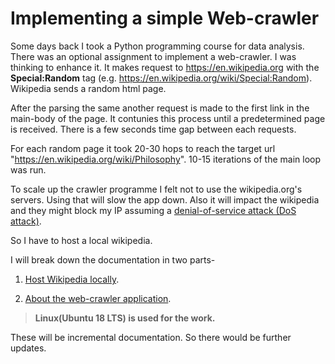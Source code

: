 Implementing a simple Web-crawler
=================================

Some days back I took a Python programming course for data analysis. There was an optional assignment to implement a web-crawler.
I was thinking to enhance it. It makes request to https://en.wikipedia.org with the **Special:Random** tag (e.g. https://en.wikipedia.org/wiki/Special:Random). Wikipedia sends a random html page.

After the parsing the same another request is made to the first link in the main-body of the page. It contunies this process until a predetermined page is received. There is a few seconds time gap between each requests.

For each random page it took 20-30 hops to reach the target url "https://en.wikipedia.org/wiki/Philosophy". 10-15 iterations of the main loop was run.

To scale up the crawler programme I felt not to use the wikipedia.org's servers. Using that will slow the app down. Also it will impact the wikipedia and they might block my IP assuming a [denial-of-service attack (DoS attack)](https://en.wikipedia.org/wiki/Denial-of-service_attack "Wikipedia article").

So I have to host a local wikipedia.

I will break down the documentation in two parts-
1. [Host Wikipedia locally](https://github.com/nirmalya123/web_crawler/blob/master/docs/host_wikipedia.md "Host Wikipedia locally").

2. [About the web-crawler application](web_crawler_implementation.md "Web-crawler application").

>**Linux(Ubuntu 18 LTS) is used for the work.**

These will be incremental documentation. So there would be further updates.